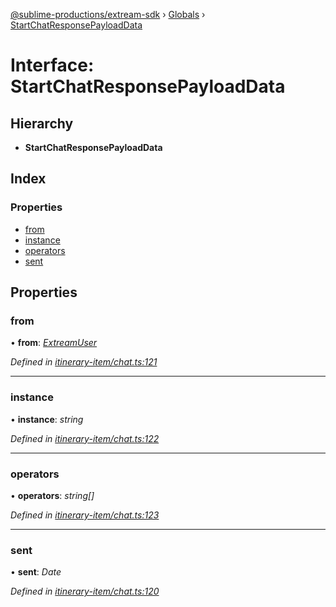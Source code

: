 [@sublime-productions/extream-sdk](../README.md) › [Globals](../globals.md) › [StartChatResponsePayloadData](startchatresponsepayloaddata.md)

# Interface: StartChatResponsePayloadData

## Hierarchy

* **StartChatResponsePayloadData**

## Index

### Properties

* [from](startchatresponsepayloaddata.md#from)
* [instance](startchatresponsepayloaddata.md#instance)
* [operators](startchatresponsepayloaddata.md#operators)
* [sent](startchatresponsepayloaddata.md#sent)

## Properties

###  from

• **from**: *[ExtreamUser](extreamuser.md)*

*Defined in [itinerary-item/chat.ts:121](https://github.com/Extream-SaaS/ex-sdk/blob/1c866e4/src/itinerary-item/chat.ts#L121)*

___

###  instance

• **instance**: *string*

*Defined in [itinerary-item/chat.ts:122](https://github.com/Extream-SaaS/ex-sdk/blob/1c866e4/src/itinerary-item/chat.ts#L122)*

___

###  operators

• **operators**: *string[]*

*Defined in [itinerary-item/chat.ts:123](https://github.com/Extream-SaaS/ex-sdk/blob/1c866e4/src/itinerary-item/chat.ts#L123)*

___

###  sent

• **sent**: *Date*

*Defined in [itinerary-item/chat.ts:120](https://github.com/Extream-SaaS/ex-sdk/blob/1c866e4/src/itinerary-item/chat.ts#L120)*
